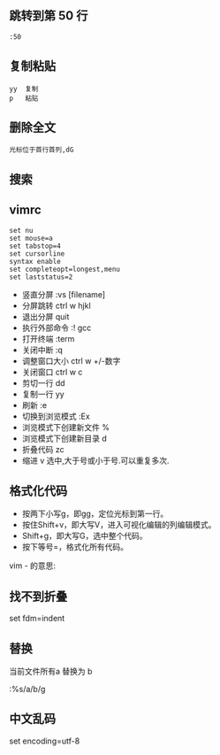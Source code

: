 ## 跳转到第 50 行
```
:50
```

## 复制粘贴
```
yy  复制
p   粘贴
```

## 删除全文

```
光标位于首行首列,dG
```

## 搜索

## vimrc

```
set nu
set mouse=a
set tabstop=4
set cursorline
syntax enable
set completeopt=longest,menu
set laststatus=2
```

- 竖直分屏 :vs [filename]
- 分屏跳转 ctrl w hjkl
- 退出分屏 quit
- 执行外部命令 :! gcc
- 打开终端 :term
- 关闭中断 :q
- 调整窗口大小 ctrl w +/-数字
- 关闭窗口  ctrl w c
- 剪切一行 dd
- 复制一行 yy
- 刷新 :e
- 切换到浏览模式 :Ex
- 浏览模式下创建新文件 %
- 浏览模式下创建新目录 d
- 折叠代码 zc
- 缩进 v 选中,大于号或小于号.可以重复多次.

## 格式化代码

- 按两下小写g，即gg，定位光标到第一行。 
- 按住Shift+v，即大写V，进入可视化编辑的列编辑模式。 
- Shift+g，即大写G，选中整个代码。 
- 按下等号=，格式化所有代码。

vim - 的意思:

## 找不到折叠

 set fdm=indent

## 替换

当前文件所有a 替换为 b

:%s/a/b/g

## 中文乱码

set encoding=utf-8